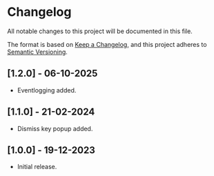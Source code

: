# Changelog

All notable changes to this project will be documented in this file.

The format is based on [Keep a Changelog](https://keepachangelog.com/en/1.0.0/),
and this project adheres to [Semantic Versioning](https://semver.org/spec/v2.0.0.html).

## [1.2.0] - 06-10-2025

- Eventlogging added.

## [1.1.0] - 21-02-2024

- Dismiss key popup added.

## [1.0.0] - 19-12-2023

- Initial release.